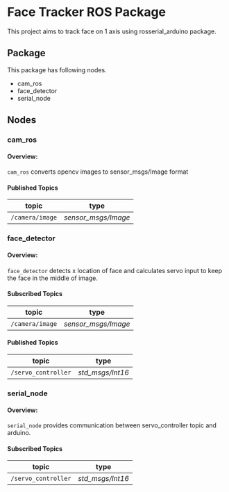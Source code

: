 # Face Tracker ROS Package

This project aims to track face on 1 axis using rosserial_arduino package.

## Package

This package has following nodes.
- cam_ros
- face_detector
- serial_node

## Nodes

### cam_ros
#### Overview:<br>
`cam_ros` converts opencv images to sensor_msgs/Image format 

#### Published Topics

|topic| type |
|----------|-----|
|`/camera/image`|*sensor_msgs/Image*|

### face_detector
#### Overview:<br>
`face_detector` detects x location of face and calculates servo input to keep the face in the middle of image.

#### Subscribed Topics
|topic| type |
|----------|-----|
|`/camera/image`|*sensor_msgs/Image*|

#### Published Topics

|topic| type |
|----------|-----|
|`/servo_controller`|*std_msgs/Int16*|

### serial_node
#### Overview:<br>
`serial_node` provides communication between servo_controller topic and arduino.

#### Subscribed Topics

|topic| type |
|----------|-----|
|`/servo_controller`|*std_msgs/Int16*|








